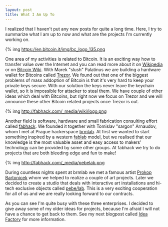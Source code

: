 ```yaml
---
layout: post
title: What I Am Up To
---
```


I realized that I haven't put any new posts for quite a long time.
Here, I try to summarize what I am up to now and what are the projects
I'm currently working on.

{% img https://en.bitcoin.it/img/bc_logo_135.png

One area of my activities is related to Bitcoin. It is an
exciting way how to transfer value over the Internet and
you can read more about it on [Wikipedia](http://en.wikipedia.org/wiki/Bitcoin)
or on [Bitcoin Wiki](https://en.bitcoin.it/).
With Marek "slush" Palatinus we are building a hardware wallet
for Bitcoins called [Trezor](http://trezor.bitcoin.cz/).
We found out that one of the biggest problems of mass addoption
of Bitcoin is that it's very hard to keep your private keys secure.
With our solution the keys never leave the keychain wallet,
so it is impossible for attacker to steal them. We have couple of other
ideas which deal with Bitcoins, but right now we focus on Trezor and we will
announce these other Bitcoin related projects once Trezor is out.

{% img http://fabhack.com/_media/wiki/logo.png

Another field is software, hardware and small fabrication
consulting effort called [fabhack](http://fabhack.com/). We founded it together
with Tomislav "sargon" Arnaudov, whom I met at Prague hackerspace
[brmlab](http://brmlab.cz/). At first we wanted to start something inspired by
a western [fablab](http://en.wikipedia.org/wiki/Fablab) model,
but we realised that our knowledge is the most valuable asset and
easy access to makers' technology can be provided by some other groups.
At fabhack we try to do projects that are both bleeding edge and fun to make!

{% img http://fabhack.com/_media/pebelab.png

During countless nights spent at brmlab we met a famous artist
[Prokop Bartonicek](http://www.prokopbartonicek.com/)
whom we helped to realize a couple of art projects.
Later we decided to create a studio that deals with interactive art
installations and hi-tech exclusive objects called [pebe/lab](http://pebe.cz/lab/).
This is a very exciting cooperation for all of us and we are really
looking forward to our contracts.

As you can see I'm quite busy with these three enterprises.
I decided to give away some of my older ideas
for projects, because I'm afraid I will not have a chance to get back to them.
See my next blogpost called [Idea Factory](http://stick.gk2.sk/2013/02/idea-factory/)
for more information.
